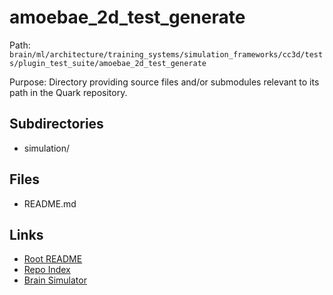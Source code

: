 # amoebae_2d_test_generate

Path: `brain/ml/architecture/training_systems/simulation_frameworks/cc3d/tests/plugin_test_suite/amoebae_2d_test_generate`

Purpose: Directory providing source files and/or submodules relevant to its path in the Quark repository.

## Subdirectories
- simulation/

## Files
- README.md

## Links
- [Root README](../../../../../../../../README.md)
- [Repo Index](../../../../../../../../repo_index.json)
- [Brain Simulator](../../../../../../../../brain/architecture/brain_simulator.py)
